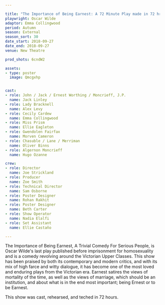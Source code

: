 ```yaml
---

title: "The Importance of Being Earnest: A 72 Minute Play made in 72 hrs"
playwright: Oscar Wilde
adaptor: Emma Collingwood
period: Autumn
season: External
season_sort: 30
date_start: 2018-09-27
date_end: 2018-09-27
venue: New Theatre

prod_shots: 6cndW2

assets:
- type: poster
  image: Qmcgxhp


cast:
- role: John / Jack / Ernest Worthing / Moncrieff, J.P.
  name: Jack Linley
- role: Lady Bracknell
  name: Alex Levy
- role: Cecily Cardew 
  name: Emma Collingwood
- role: Miss Prism
  name: Ellie Eagleton
- role: Gwendolen Fairfax
  name: Morven Cameron
- role: Chasuble / Lane / Merriman
  name: Oliver Binns
- role: Algernon Moncrieff
  name: Hugo Ozanne

crew:
- role: Director
  name: Joe Strickland
- role: Producer
  name: Zoe Smith
- role: Technical Director
  name: Sam Osborne
- role: Poster Designer
  name: Rohan Rakhit
- role: Poster Designer
  name: Beth Carter
- role: Show Operator
  name: Nadia Elalfi 
- role: Set Assistant
  name: Ellie Castaño

---
```


The Importance of Being Earnest, A Trivial Comedy For Serious People, is Oscar Wilde's last play published before imprisonment for homosexuality and is a comedy revolving around the Victorian Upper Classes. This show has been praised by both its contemporary and modern critics, and with its mix of high farce and witty dialogue, it has become one of the most loved and enduring plays from the Victorian era. Earnest satires the views of mortality of the time, as well as the views of marriage, which should be an institution, and about what is in the end most important; being Ernest or to be Earnest.

This show was cast, rehearsed, and teched in 72 hours.
